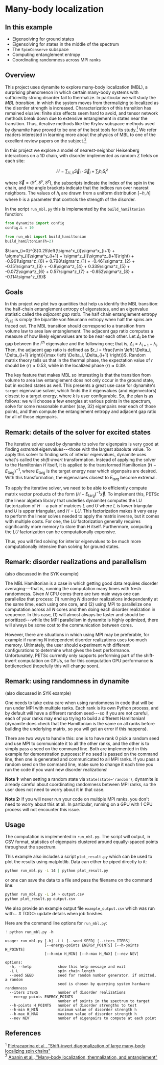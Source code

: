 # Many-body localization

## In this example

 - Eigensolving for ground states
 - Eigensolving for states in the middle of the spectrum
 - The `SpinConserve` subspace
 - Computing entanglement entropy
 - Coordinating randomness across MPI ranks

## Overview

This project uses dynamite to explore many-body localization (MBL), a surprising phenomenon in which certain many-body systems with sufficiently strong disorder fail to thermalize. In particular we will study the *MBL transition*, in which the system moves from thermalizing to localized as the disorder strength is increased. Characterization of this transition has remained elusive: finite size effects seem hard to avoid, and tensor network methods break down due to extensive entanglement in states near the transition. Thus, iterative methods like the Krylov subspace methods used by dynamite have proved to be one of the best tools for its study.[<sup>1</sup>](#ref1) We refer readers interested in learning more about the physics of MBL to one of the excellent review papers on the subject.[<sup>2</sup>](#ref2)

In this project we explore a model of nearest-neighbor Heisenberg interactions on a 1D chain, with disorder implemented as random Z fields on each site:

$$H = \sum_{\left<i,j\right>} \vec{S}_i \cdot \vec{S}_j + \sum_i h_i S^z_i$$

where $\vec{S} = (S^x, S^y, S^z)$, the subscripts indicate the index of the spin in the chain, and the angle brackets indicate that the indices run over nearest neighbors. The values of $h_i$ are drawn from a uniform distribution $\left[-h, h\right]$ where $h$ is a parameter that controls the strength of the disorder.

In the script `run_mbl.py` this is implemented by the `build_hamiltonian` function:


```python
from dynamite import config
config.L = 10

from run_mbl import build_hamiltonian
build_hamiltonian(h=2)
```




$\sum_{i=0}^{8}0.25\left(\sigma^x_{i}\sigma^x_{i+1} + \sigma^y_{i}\sigma^y_{i+1} + \sigma^z_{i}\sigma^z_{i+1}\right) + -0.961\sigma^z_{0} + 0.798\sigma^z_{1} + -0.461\sigma^z_{2} + -0.151\sigma^z_{3} + -0.8\sigma^z_{4} + 0.339\sigma^z_{5} + -0.072\sigma^z_{6} + 0.57\sigma^z_{7} + -0.652\sigma^z_{8} + -0.114\sigma^z_{9}$



## Goals

In this project we plot two quantities that help us identify the MBL transition: the half-chain entanglement entropy of eigenstates, and an eigenvalue statistic called the *adjacent gap ratio*. The half chain entanglement entropy $S_{L/2}$ is simply the bipartite von Neumann entropy when half the spins are traced out. The MBL transition should correspond to a transition from volume law to area law entanglement. The adjacent gap ratio computes a measure of how likely eigenvalues are to be near each other. Let $\Delta_i$ be the gap between the $i^\mathrm{th}$ eigenvalue and the following one; that is, $\Delta_i = \lambda_{i+1} - \lambda_i$. Then, the adjacent gap ratio is defined as $r_i = \frac{\min \left( \Delta_i, \Delta_{i+1} \right)}{\max \left( \Delta_i, \Delta_{i+1} \right)}$. Random matrix theory tells us that in the thermal phase, the expectation value of $r$ should be $\left< r \right> \approx 0.53$, while in the localized phase $\left< r \right> \approx 0.39$.

The key feature that makes MBL so interesting is that the transition from volume to area law entanglement does not only occur in the ground state, but in excited states as well. This presents a great use case for dynamite's `target` eigenvalue solver, which finds the $k$ eigenvalues (and eigenvectors) closest to a target energy, where $k$ is user configurable. So, the plan is as follows: we will choose a few energies at various points in the spectrum, solve for some reasonable number (say, 32) eigenpairs near each of those points, and then compute the entanglement entropy and adjacent gap ratio for all of those eigenpairs.

## Remark: details of the solver for excited states

The iterative solver used by dynamite to solve for eigenpairs is very good at finding *extremal* eigenvalues---those with the largest absolute value. To apply this solver to finding sets of interior eigenvalues, dynamite uses what's called the *shift-invert* transformation. Instead of applying the solver to the Hamiltonian $H$ itself, it is applied to the transformed Hamiltonian $(H-E_\mathrm{targ})^{-1}$, where $E_\mathrm{targ}$ is the target energy near which eigenpairs are desired. With this transformation, the eigenvalues closest to $E_\mathrm{targ}$ become extremal.

To apply the iterative solver, we need to be able to efficiently compute matrix vector products of the form $(H-E_\mathrm{targ})^{-1} \vec{x}$. To implement this, PETSc (the linear algebra library that underlies dynamite) computes the LU factorization of $H$---a pair of matrices $L$ and $U$ where $L$ is lower triangular and $U$ is upper triangular, and $H = LU$. This factorization makes it very easy to perform the linear solves needed to apply the matrix inverse, but it comes with multiple costs. For one, the $LU$ factorization generally requires significantly more memory to store than $H$ itself. Furthermore, computing the $LU$ factorization can be computationally expensive.

Thus, you will find solving for interior eigenvalues to be much more computationally intensive than solving for ground states.

## Remark: disorder realizations and parallelism

(also discussed in the SYK example)

The MBL Hamiltonian is a case in which getting good data requires disorder averaging---that is, running the computation many times with fresh randomness. Given $N$ CPU cores there are two main ways one can parallelize that process: (1) running $N$ disorder realizations independently at the same time, each using one core, and (2) using MPI to parallelize one computation across all $N$ cores and then doing each disorder realization in sequence. In this case, (1) will almost always be faster and should be prioritized---while the MPI parallelism in dynamite is highly optimized, there will always be some cost to the communication between cores.

However, there are situations in which using MPI may be preferable, for example if running $N$ independent disorder realizations uses too much memory. Ultimately, the user should experiment with different configurations to determine what gives the best performance. Unfortunately, PETSc currently only supports performing part of the shift-invert computation on GPUs, so for this computation GPU performance is bottlenecked (hopefully this will change soon).

## Remark: using randomness in dynamite

(also discussed in SYK example)

One needs to take extra care when using randomness in code that will be run under MPI with multiple ranks. Each rank is its own Python process, and by default will have a different random seed---so if you are not careful, each of your ranks may end up trying to build a different Hamiltonian! (dynamite does check that the Hamiltonian is the same on all ranks before building the underlying matrix, so you will get an error if this happens).

There are two ways to handle this: one is to have rank 0 pick a random seed and use MPI to communicate it to all the other ranks, and the other is to simply pass a seed on the command line. Both are implemented in this example for demonstration purposes: if no seed is passed on the command line, then one is generated and communicated to all MPI ranks. If you pass a random seed on the command line, make sure to change it each time you run the code if you want new disorder realizations!

**Note 1:** when setting a random state via `State(state='random')`, dynamite is already careful about coordinating randomness between MPI ranks, so the user does not need to worry about it in that case.

**Note 2:** If you will never run your code on multiple MPI ranks, you don't need to worry about this at all. In particular, running on a GPU with 1 CPU process will not encounter this issue.

## Usage

The computation is implemented in `run_mbl.py`. The script will output, in CSV format, statistics of eigenpairs clustered around equally-spaced points throughout the spectrum. 

This example also includes a script `plot_result.py` which can be used to plot the results using matplotlib. Data can either be piped directly to it:
```bash
python run_mbl.py -L 14 | python plot_result.py
```
or one can save the data to a file and pass the filename on the command line:
```bash
python run_mbl.py -L 14 > output.csv
python plot_result.py output.csv
```

We also provide an example output file `example_output.csv` which was run with... # TODO: update details when job finishes

Here are the command line options for `run_mbl.py`:


```python
! python run_mbl.py -h
```

    usage: run_mbl.py [-h] -L L [--seed SEED] [--iters ITERS]
                      [--energy-points ENERGY_POINTS] [--h-points H_POINTS]
                      [--h-min H_MIN] [--h-max H_MAX] [--nev NEV]
    
    options:
      -h, --help            show this help message and exit
      -L L                  spin chain length
      --seed SEED           seed for random number generator. if omitted, a random
                            seed is chosen by querying system hardware randomness
      --iters ITERS         number of disorder realizations
      --energy-points ENERGY_POINTS
                            number of points in the spectrum to target
      --h-points H_POINTS   number of disorder strengths to test
      --h-min H_MIN         minimum value of disorder strength h
      --h-max H_MAX         maximum value of disorder strength h
      --nev NEV             number of eigenpairs to compute at each point


## References

<span id="ref1"><sup>1</sup> [Pietracaprina et al., "Shift-invert diagonalization of large many-body localizing spin chains"](https://doi.org/10.21468/SciPostPhys.5.5.045)</span>  
<span id="ref2"><sup>2</sup> [Abanin et al., "Many-body localization, thermalization, and entanglement"](https://doi.org/10.1103/RevModPhys.91.021001)</span>
